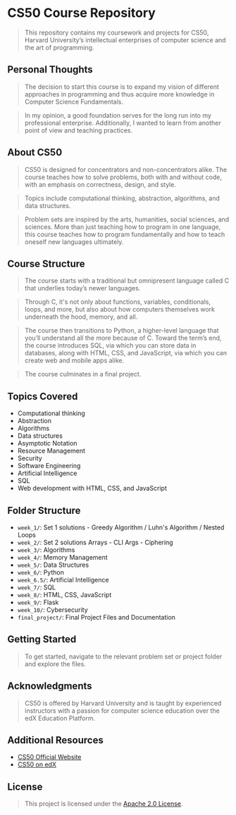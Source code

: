 # CS50 Course Repository

> This repository contains my coursework and projects for CS50, Harvard University’s intellectual enterprises of computer science and the art of programming.

## Personal Thoughts

> The decision to start this course is to expand my vision of different approaches in programming and thus acquire more knowledge in Computer Science Fundamentals.

> In my opinion, a good foundation serves for the long run into my professional enterprise.
> Additionally, I wanted to learn from another point of view and teaching practices.

## About CS50

> CS50 is designed for concentrators and non-concentrators alike. 
> The course teaches how to solve problems, both with and without code, with an emphasis on correctness, design, and style. 

> Topics include computational thinking, abstraction, algorithms, and data structures.

> Problem sets are inspired by the arts, humanities, social sciences, and sciences. 
> More than just teaching how to program in one language, this course teaches how to program fundamentally and how to teach oneself new languages ultimately.

## Course Structure

> The course starts with a traditional but omnipresent language called C that underlies today’s newer languages. 

> Through C, it's not only about functions, variables, conditionals, loops, and more, but also about how computers themselves work underneath the hood, memory, and all. 

> The course then transitions to Python, a higher-level language that you’ll understand all the more because of C. 
> Toward the term’s end, the course introduces SQL, via which you can store data in databases, along with HTML, CSS, and JavaScript, via which you can create web and mobile apps alike.

> The course culminates in a final project.

## Topics Covered

- Computational thinking
- Abstraction
- Algorithms
- Data structures
- Asymptotic Notation
- Resource Management
- Security
- Software Engineering
- Artificial Intelligence
- SQL 
- Web development with HTML, CSS, and JavaScript

## Folder Structure

- `week_1/`: Set 1 solutions - Greedy Algorithm / Luhn's Algorithm / Nested Loops
- `week_2/`: Set 2 solutions Arrays - CLI Args - Ciphering
- `week_3/`: Algorithms
- `week_4/`: Memory Management
- `week_5/`: Data Structures
- `week_6/`: Python
- `week_6.5/`: Artificial Intelligence
- `week_7/`: SQL
- `week_8/`: HTML, CSS, JavaScript
- `week_9/`: Flask
- `week_10/`: Cybersecurity
- `final_project/`: Final Project Files and Documentation

## Getting Started

> To get started, navigate to the relevant problem set or project folder and explore the files.

## Acknowledgments

> CS50 is offered by Harvard University and is taught by experienced instructors with a passion for computer science education over the edX Education Platform.

## Additional Resources

- [CS50 Official Website](https://pll.harvard.edu/course/cs50-introduction-computer-science)
- [CS50 on edX](https://www.edx.org/course/cs50s-introduction-to-computer-science)

## License

> This project is licensed under the [Apache 2.0 License](https://opensource.org/licenses/apache-2.0).
